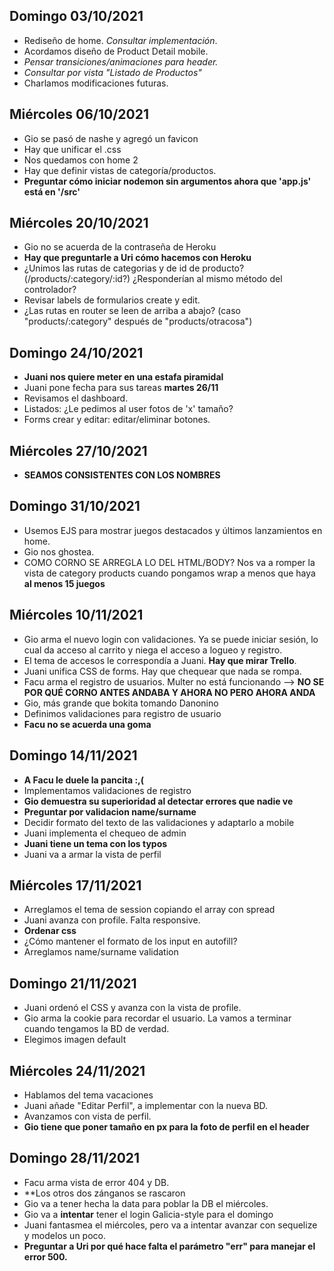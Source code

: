 ## Domingo 03/10/2021

- Rediseño de home. *Consultar implementación*.
- Acordamos diseño de Product Detail mobile.
- *Pensar transiciones/animaciones para header.*
- *Consultar por vista "Listado de Productos"*
- Charlamos modificaciones futuras.


## Miércoles 06/10/2021

- Gio se pasó de nashe y agregó un favicon
- Hay que unificar el .css
- Nos quedamos con home 2
- Hay que definir vistas de categoría/productos.
- **Preguntar cómo iniciar nodemon sin argumentos ahora que 'app.js' está en '/src'**


## Miércoles 20/10/2021

- Gio no se acuerda de la contraseña de Heroku
- **Hay que preguntarle a Uri cómo hacemos con Heroku**
- ¿Unimos las rutas de categorias y de id de producto? (/products/:category/:id?) ¿Responderían al mismo método del controlador?
- Revisar labels de formularios create y edit.
- ¿Las rutas en router se leen de arriba a abajo? (caso "products/:category" después de "products/otracosa")

## Domingo 24/10/2021

- **Juani nos quiere meter en una estafa piramidal**
- Juani pone fecha para sus tareas **martes 26/11** 
- Revisamos el dashboard.
- Listados: ¿Le pedimos al user fotos de 'x' tamaño?
- Forms crear y editar: editar/eliminar botones.

## Miércoles 27/10/2021

- **SEAMOS CONSISTENTES CON LOS NOMBRES**

## Domingo 31/10/2021

- Usemos EJS para mostrar juegos destacados y últimos lanzamientos en home.
- Gio nos ghostea.
- COMO CORNO SE ARREGLA LO DEL HTML/BODY? Nos va a romper la vista de category products cuando pongamos wrap a menos que haya **al menos 15 juegos**

## Miércoles 10/11/2021
- Gio arma el nuevo login con validaciones. Ya se puede iniciar sesión, lo cual da acceso al carrito y niega el acceso a logueo y registro.
- El tema de accesos le correspondía a Juani. **Hay que mirar Trello**.
- Juani unifica CSS de forms. Hay que chequear que nada se rompa.
- Facu arma el registro de usuarios. Multer no está funcionando --> **NO SE POR QUÉ CORNO ANTES ANDABA Y AHORA NO PERO AHORA ANDA**
- Gio, más grande que bokita tomando Danonino
- Definimos validaciones para registro de usuario
- **Facu no se acuerda una goma**

## Domingo 14/11/2021
- **A Facu le duele la pancita :,(**
- Implementamos validaciones de registro
- **Gio demuestra su superioridad al detectar errores que nadie ve**
- **Preguntar por validacion name/surname**
- Decidir formato del texto de las validaciones y adaptarlo a mobile
- Juani implementa el chequeo de admin
- **Juani tiene un tema con los typos**
- Juani va a armar la vista de perfil

## Miércoles 17/11/2021
- Arreglamos el tema de session copiando el array con spread
- Juani avanza con profile. Falta responsive.
- **Ordenar css**
- ¿Cómo mantener el formato de los input en autofill?
- Arreglamos name/surname validation

## Domingo 21/11/2021
- Juani ordenó el CSS y avanza con la vista de profile.
- Gio arma la cookie para recordar el usuario. La vamos a terminar cuando tengamos la BD de verdad.
- Elegimos imagen default

## Miércoles 24/11/2021
- Hablamos del tema vacaciones
- Juani añade "Editar Perfil", a implementar con la nueva BD.
- Avanzamos con vista de perfil. 
- **Gio tiene que poner tamaño en px para la foto de perfil en el header**


## Domingo 28/11/2021
- Facu arma vista de error 404 y DB.
- **Los otros dos zánganos se rascaron
- Gio va a tener hecha la data para poblar la DB el miércoles.
- Gio va a **intentar** tener el login Galicia-style para el domingo
- Juani fantasmea el miércoles, pero va a intentar avanzar con sequelize y modelos un poco.
- **Preguntar a Uri por qué hace falta el parámetro "err" para manejar el error 500.**
